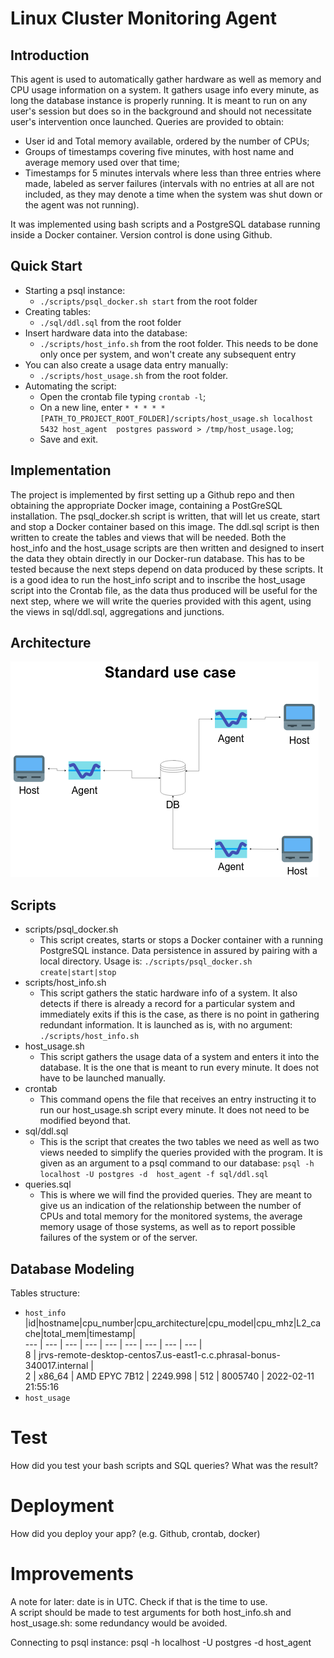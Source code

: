 # Linux Cluster Monitoring Agent

## Introduction
This agent is used to automatically gather hardware as well as memory and CPU usage information on a system.
It gathers usage info every minute, as long the database instance is properly running. It is meant to run on any user's
session but does so in the background and should not necessitate user's intervention once launched. Queries are provided to obtain:
* User id and Total memory available, ordered by the number of CPUs;
* Groups of timestamps covering five minutes, with host name and average memory used over that time;
* Timestamps for 5 minutes intervals where less than three entries where made, labeled as server failures (intervals
with no entries at all are not included, as they may denote a time when the system was shut down or the agent was not
running).  

It was implemented using bash scripts and a PostgreSQL database running inside a Docker container. Version control is 
done using Github.

## Quick Start
* Starting a psql instance:
  * `./scripts/psql_docker.sh start` from the root folder
* Creating tables:
  * `./sql/ddl.sql` from the root folder
* Insert hardware data into the database:
  * `./scripts/host_info.sh` from the root folder. This needs to be done only once per system, and won't create any 
  subsequent entry
* You can also create a usage data entry manually:
  * `./scripts/host_usage.sh` from the root folder.
* Automating the script:
  * Open the crontab file typing `crontab -l`;
  * On a new line, enter `* * * * * [PATH_TO_PROJECT_ROOT_FOLDER]/scripts/host_usage.sh localhost 5432 host_agent 
  postgres password > /tmp/host_usage.log`;
  * Save and exit.

## Implementation
The project is implemented by first setting up a Github repo and then obtaining the appropriate Docker image, 
containing a PostGreSQL installation. The psql_docker.sh script is written, that will let us create, start and stop a
Docker container based on this image. The ddl.sql script is then written to create the tables and views that will be
needed. Both the host_info and the host_usage scripts are then written and designed to insert the data they obtain
directly in our Docker-run database. This has to be tested because the next steps depend on data produced by these
scripts. It is a good idea to run the host_info script and to inscribe the host_usage script into the Crontab file, as
the data thus produced will be useful for the next step, where we will write the queries provided with this agent, using
the views in sql/ddl.sql, aggregations and junctions.

## Architecture
![Standard use case](assets/Jarvis-LinuxSQL.drawio.png)

## Scripts
* scripts/psql_docker.sh
  * This script creates, starts or stops a Docker container with a running PostgreSQL instance. Data persistence in 
  assured by pairing with a local directory. Usage is: `./scripts/psql_docker.sh create|start|stop`
* scripts/host_info.sh
  * This script gathers the static hardware info of a system. It also detects if there is already a record for a 
  particular system and immediately exits if this is the case, as there is no point in gathering redundant information.
  It is launched as is, with no argument: `./scripts/host_info.sh`
* host_usage.sh
  * This script gathers the usage data of a system and enters it into the database. It is the one that is meant to run 
  every minute. It does not have to be launched manually. 
* crontab
  * This command opens the file that receives an entry instructing it to run our host_usage.sh script every minute. It 
  does not need to be modified beyond that. 
* sql/ddl.sql
  * This is the script that creates the two tables we need as well as two views needed to simplify the queries provided
  with the program. It is given as an argument to a psql command to our database: `psql -h localhost -U postgres -d 
  host_agent -f sql/ddl.sql`
* queries.sql 
  * This is where we will find the provided queries. They are meant to give us an indication of the relationship between
  the number of CPUs and total memory for the monitored systems, the average memory usage of those systems, as well as
  to report possible failures of the system or of the server.

## Database Modeling
Tables structure:
* `host_info`
|id|hostname|cpu_number|cpu_architecture|cpu_model|cpu_mhz|L2_cache|total_mem|timestamp|  
--- | --- | --- | --- | --- | --- | --- | --- | --- |  
8 | jrvs-remote-desktop-centos7.us-east1-c.c.phrasal-bonus-340017.internal |  
        2 | x86_64           | AMD EPYC 7B12 | 2249.998 |      512 |   8005740 |
 2022-02-11 21:55:16
* `host_usage`

# Test
How did you test your bash scripts and SQL queries? What was the result?

# Deployment
How did you deploy your app? (e.g. Github, crontab, docker)

# Improvements

A note for later: date is in UTC. Check if that is the time to use.  
A script should be made to test arguments for both host_info.sh and host_usage.sh: some redundancy would be avoided.

Connecting to psql instance: psql -h localhost -U postgres -d host_agent